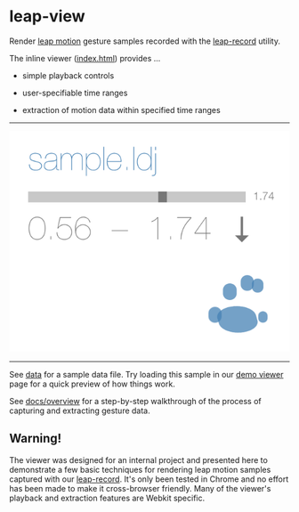 # leap-view

Render [leap motion](https://www.leapmotion.com) gesture samples recorded with the [leap-record](https://github.com/joyrexus/leap-record) utility.

The inline viewer ([index.html](index.html)) provides ...

* simple playback controls

* user-specifiable time ranges

* extraction of motion data within specified time ranges

---

![screenshot](screenshot.png)

---

See [data](https://github.com/joyrexus/leap-view/tree/master/data) for a sample data file.  Try loading this sample in our [demo viewer](http://joyrexus.github.io/sgm/tohf/index.html) page for a quick preview of how things work.

See [docs/overview](https://github.com/joyrexus/leap-view/blob/master/docs/overview.md) for a step-by-step walkthrough of the process of capturing and
extracting gesture data.


## Warning!

The viewer was designed for an internal project and presented here to
demonstrate a few basic techniques for rendering leap motion samples captured
with our [leap-record](https://github.com/joyrexus/leap-record).  It's only been tested in Chrome and no effort has been made to make it cross-browser friendly.  Many of the viewer's playback and extraction features are Webkit specific.
